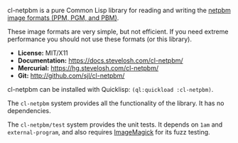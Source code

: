 cl-netpbm is a pure Common Lisp library for reading and writing the [netpbm
image formats (PPM, PGM, and PBM)](https://en.wikipedia.org/wiki/Netpbm_format).

These image formats are very simple, but not efficient.  If you need extreme
performance you should not use these formats (or this library).

* **License:** MIT/X11
* **Documentation:** <https://docs.stevelosh.com/cl-netpbm/>
* **Mercurial:** <https://hg.stevelosh.com/cl-netpbm/>
* **Git:** <http://github.com/sjl/cl-netpbm/>

cl-netpbm can be installed with Quicklisp: `(ql:quickload :cl-netpbm)`.

The `cl-netpbm` system provides all the functionality of the library.  It has no
dependencies.

The `cl-netpbm/test` system provides the unit tests.  It depends on `1am` and
`external-program`, and also requires [ImageMagick][im] for its fuzz testing.

[im]: https://www.imagemagick.org/
